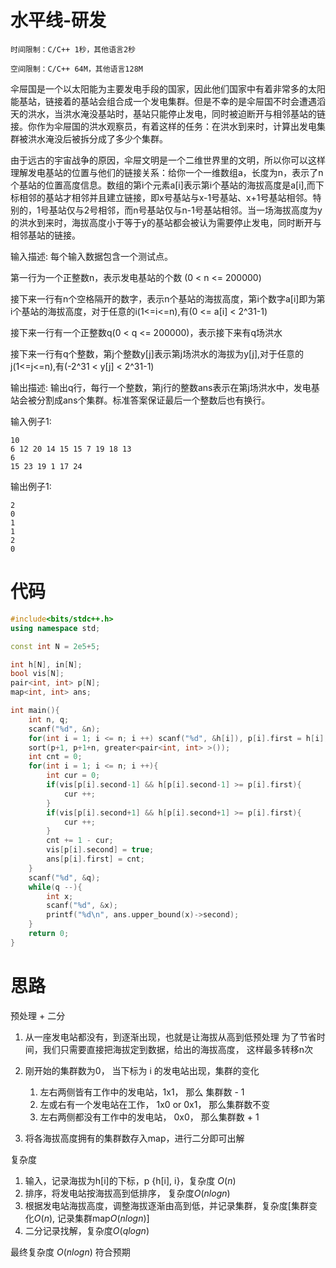 # 水平线-研发
```
时间限制：C/C++ 1秒，其他语言2秒

空间限制：C/C++ 64M，其他语言128M
```
伞屉国是一个以太阳能为主要发电手段的国家，因此他们国家中有着非常多的太阳能基站，链接着的基站会组合成一个发电集群。但是不幸的是伞屉国不时会遭遇滔天的洪水，当洪水淹没基站时，基站只能停止发电，同时被迫断开与相邻基站的链接。你作为伞屉国的洪水观察员，有着这样的任务：在洪水到来时，计算出发电集群被洪水淹没后被拆分成了多少个集群。

由于远古的宇宙战争的原因，伞屉文明是一个二维世界里的文明，所以你可以这样理解发电基站的位置与他们的链接关系：给你一个一维数组a，长度为n，表示了n个基站的位置高度信息。数组的第i个元素a[i]表示第i个基站的海拔高度是a[i],而下标相邻的基站才相邻并且建立链接，即x号基站与x-1号基站、x+1号基站相邻。特别的，1号基站仅与2号相邻，而n号基站仅与n-1号基站相邻。当一场海拔高度为y的洪水到来时，海拔高度小于等于y的基站都会被认为需要停止发电，同时断开与相邻基站的链接。


输入描述:
每个输入数据包含一个测试点。

第一行为一个正整数n，表示发电基站的个数 (0 < n <= 200000)

接下来一行有n个空格隔开的数字，表示n个基站的海拔高度，第i个数字a[i]即为第i个基站的海拔高度，对于任意的i(1<=i<=n),有(0 <= a[i] < 2^31-1)

接下来一行有一个正整数q(0 < q <= 200000)，表示接下来有q场洪水

接下来一行有q个整数，第j个整数y[j]表示第j场洪水的海拔为y[j],对于任意的j(1<=j<=n),有(-2^31 < y[j] < 2^31-1)

输出描述:
输出q行，每行一个整数，第j行的整数ans表示在第j场洪水中，发电基站会被分割成ans个集群。标准答案保证最后一个整数后也有换行。

输入例子1:
```
10
6 12 20 14 15 15 7 19 18 13 
6
15 23 19 1 17 24
```

输出例子1:
```
2
0
1
1
2
0
```

# 代码

```cpp
#include<bits/stdc++.h>
using namespace std;

const int N = 2e5+5;

int h[N], in[N];
bool vis[N];
pair<int, int> p[N];
map<int, int> ans;

int main(){
    int n, q;
    scanf("%d", &n);
    for(int i = 1; i <= n; i ++) scanf("%d", &h[i]), p[i].first = h[i], p[i].second = i;
    sort(p+1, p+1+n, greater<pair<int, int> >());
    int cnt = 0;
    for(int i = 1; i <= n; i ++){
        int cur = 0;
        if(vis[p[i].second-1] && h[p[i].second-1] >= p[i].first){
            cur ++;
        }
        if(vis[p[i].second+1] && h[p[i].second+1] >= p[i].first){
            cur ++;
        }
        cnt += 1 - cur;
        vis[p[i].second] = true;
        ans[p[i].first] = cnt;
    }
    scanf("%d", &q);
    while(q --){
        int x;
        scanf("%d", &x);
        printf("%d\n", ans.upper_bound(x)->second);
    }
    return 0;
}
```

# 思路

预处理 + 二分

1. 从一座发电站都没有，到逐渐出现，也就是让海拔从高到低预处理
为了节省时间，我们只需要直接把海拔定到数据，给出的海拔高度， 这样最多转移n次

2. 刚开始的集群数为0， 当下标为 i 的发电站出现，集群的变化
    1) 左右两侧皆有工作中的发电站，1x1， 那么 集群数 - 1
    2) 左或右有一个发电站在工作， 1x0 or 0x1， 那么集群数不变
    3) 左右两侧都没有工作中的发电站， 0x0， 那么集群数 + 1

3. 将各海拔高度拥有的集群数存入map，进行二分即可出解

复杂度
1. 输入，记录海拔为h[i]的下标，p {h[i], i}，复杂度 $O(n)$
2. 排序，将发电站按海拔高到低排序， 复杂度$O(nlogn)$
3. 根据发电站海拔高度，调整海拔逐渐由高到低，并记录集群，复杂度[集群变化$O(n)$, 记录集群map$O(nlogn)$]
4. 二分记录找解，复杂度$O(qlogn)$

最终复杂度 $O(nlogn)$ 符合预期